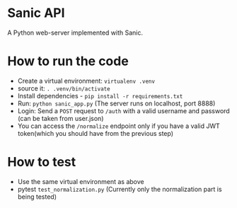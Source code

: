 # Sanic API
 
A Python web-server implemented with Sanic.

# How to run the code
* Create a virtual environment: `virtualenv .venv`
* source it: `. .venv/bin/activate`
* Install dependencies - `pip install -r requirements.txt`
* Run: `python sanic_app.py` (The server runs on localhost, port 8888)
* Login: Send a `POST` request to `/auth` with a valid username and password (can be taken from user.json)
* You can access the `/normalize` endpoint only if you have a valid JWT token(which you should have from the previous step)

# How to test
* Use the same virtual environment as above
* pytest `test_normalization.py` (Currently only the normalization part is being tested)
